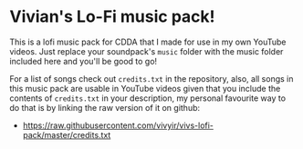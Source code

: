 # Vivian's Lo-Fi music pack!

This is a lofi music pack for CDDA that I made for use in my own YouTube videos. Just replace your soundpack's `music` folder with the music folder included here and you'll be good to go!

For a list of songs check out `credits.txt` in the repository, also, all songs in this music pack are usable in YouTube videos given that you include the contents of `credits.txt` in your description, my personal favourite way to do that is by linking the raw version of it on github:

- https://raw.githubusercontent.com/vivyir/vivs-lofi-pack/master/credits.txt
